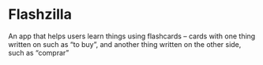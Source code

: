 # Flashzilla
An app that helps users learn things using flashcards – cards with one thing written on such as “to buy”, and another thing written on the other side, such as “comprar”
